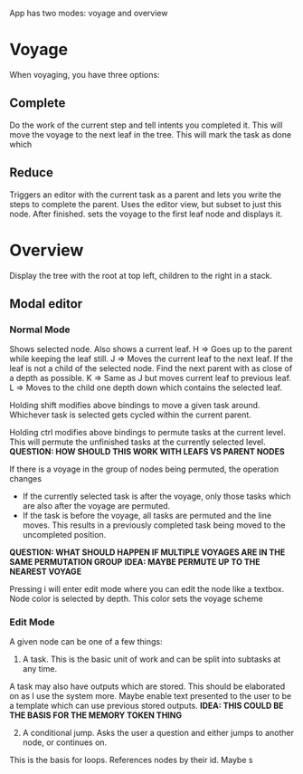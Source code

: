 App has two modes: voyage and overview

# Voyage

When voyaging, you have three options:

## Complete

Do the work of the current step and tell intents you completed it. This will move the voyage to the next leaf 
in the tree. This will mark the task as done which  


## Reduce

Triggers an editor with the current task as a parent and lets you write the steps to complete the parent.
Uses the editor view, but subset to just this node. After finished. sets the voyage to the first leaf node and
displays it.

# Overview

Display the tree with the root at top left, children to the right in a stack.

## Modal editor

### Normal Mode

Shows selected node. Also shows a current leaf.
H => Goes up to the parent while keeping the leaf still.
J => Moves the current leaf to the next leaf. If the leaf is not a child of the selected node. Find the next parent with
as close of a depth as possible.
K => Same as J but moves current leaf to previous leaf.
L => Moves to the child one depth down which contains the selected leaf.

Holding shift modifies above bindings to move a given task around. Whichever task is selected gets cycled within the
current parent.

Holding ctrl modifies above bindings to permute tasks at the current level. This will permute the unfinished tasks at the currently
selected level. 
**QUESTION: HOW SHOULD THIS WORK WITH LEAFS VS PARENT NODES**

If there is a voyage in the group of nodes being permuted, the operation changes
- If the currently selected task is after the voyage, only those
tasks which are also after the voyage are permuted. 
- If the task is before the voyage, all tasks are permuted and the line moves. This 
results in a previously completed task being moved to the uncompleted position.

**QUESTION: WHAT SHOULD HAPPEN IF MULTIPLE VOYAGES ARE IN THE SAME PERMUTATION GROUP**
**IDEA: MAYBE PERMUTE UP TO THE NEAREST VOYAGE**

Pressing i will enter edit mode where you can edit the node like a textbox.
Node color is selected by depth. This color sets the voyage scheme

### Edit Mode

A given node can be one of a few things:

1. A task. This is the basic unit of work and can be split into subtasks at any time.

A task may also have outputs which are stored. This should be elaborated on as I use the system more.
Maybe enable text presented to the user to be a template which can use previous stored outputs.
**IDEA: THIS COULD BE THE BASIS FOR THE MEMORY TOKEN THING**

2. A conditional jump. Asks the user a question and either jumps to another node, or continues on.

This is the basis for loops. References nodes by their id. Maybe s


 
